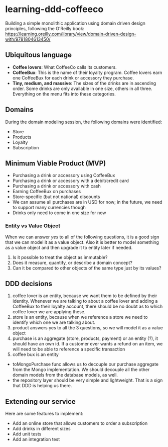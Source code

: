 # learning-ddd-coffeeco
Building a simple monolithic application using domain driven design principles, following the O'Reilly book: https://learning.oreilly.com/library/view/domain-driven-design-with/9781804613450/

## Ubiquitous language
- **Coffee lovers**: What CoffeeCo calls its customers.
- **CoffeeBux**: This is the name of their loyalty program. Coffee lovers earn one CoffeeBux for each drink or accessory they purchase.
- **Tiny, medium, and massive**: The sizes of the drinks are in ascending order. Some drinks are only available in one size, others in all three. Everything on the menu fits into these categories.

## Domains
During the domain modeling session, the following domains were identified:
- Store
- Products
- Loyalty
- Subscription

## Minimum Viable Product (MVP)
- Purchasing a drink or accessory using CoffeeBux
- Purchasing a drink or accessory with a debit/credit card
- Purchasing a drink or accessory with cash
- Earning CoffeeBux on purchases
- Store-specific (but not national) discounts
- We can assume all purchases are in USD for now; in the future, we need to support many currencies though
- Drinks only need to come in one size for now

### Entity vs Value Object
When we can answer _yes_ to all of the following questions, it is a good sign that we can model it as a value object. Also it is better to model something as a value object and then upgrade it to entity later if needed. 
1. Is it possible to treat the object as immutable?
2. Does it measure, quantify, or describe a domain concept?
3. Can it be compared to other objects of the same type just by its values?


## DDD decisions 
1. coffee lover is an entity, because we want them to be defined by their identity. Whenever we are talking to about a coffee lover and adding a CoffeeBux to their loyalty account, there should be no doubt as to which coffee lover we are applying these.
2. store is an entity, because when we reference a store we need to identify which one we are talking about.
3. product answers yes to all the 3 questions, so we will model it as a value object
4. purchase is an aggregate (store, products, payment) or an entity (?), it should have an own id. If a customer ever wants a refund on an item, we will need to be able to reference a specific transaction
5. coffee bux is an entity

- toMongoPurchase func allows us to decouple our purchase aggregate from the Mongo implementation. We should decouple all the other domain models from the database models, as well.
- the repository layer should be very simple and lightweight. That is a sign that DDD is helping us there.

## Extending our service
Here are some features to implement:
- Add an online store that allows customers to order a subscription
- Add drinks in different sizes
- Add unit tests
- Add an integration test